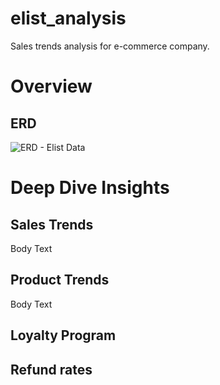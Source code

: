 # elist_analysis
Sales trends analysis for e-commerce company.

# Overview

## ERD
![ERD - Elist Data](https://github.com/user-attachments/assets/90a7c570-c8ad-4115-9d2c-ea1f0a367791)

# Deep Dive Insights

## Sales Trends
Body Text

## Product Trends
Body Text

## Loyalty Program

## Refund rates
